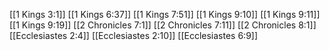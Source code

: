[[1 Kings 3:1]]
[[1 Kings 6:37]]
[[1 Kings 7:51]]
[[1 Kings 9:10]]
[[1 Kings 9:11]]
[[1 Kings 9:19]]
[[2 Chronicles 7:1]]
[[2 Chronicles 7:11]]
[[2 Chronicles 8:1]]
[[Ecclesiastes 2:4]]
[[Ecclesiastes 2:10]]
[[Ecclesiastes 6:9]]
